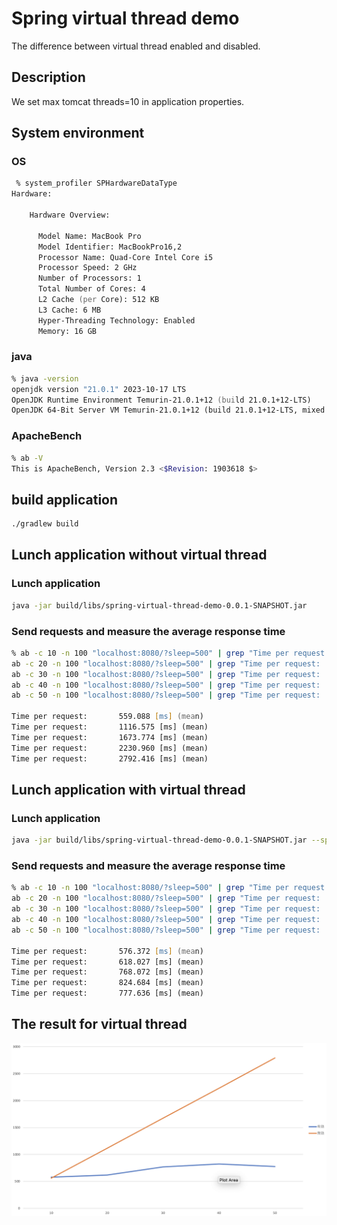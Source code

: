 # Spring virtual thread demo
The difference between virtual thread enabled and disabled. 

## Description
We set max tomcat threads=10 in application properties.

## System environment

### OS
```zsh
 % system_profiler SPHardwareDataType  
Hardware:

    Hardware Overview:

      Model Name: MacBook Pro
      Model Identifier: MacBookPro16,2
      Processor Name: Quad-Core Intel Core i5
      Processor Speed: 2 GHz
      Number of Processors: 1
      Total Number of Cores: 4
      L2 Cache (per Core): 512 KB
      L3 Cache: 6 MB
      Hyper-Threading Technology: Enabled
      Memory: 16 GB
```

### java
```zsh 
% java -version
openjdk version "21.0.1" 2023-10-17 LTS
OpenJDK Runtime Environment Temurin-21.0.1+12 (build 21.0.1+12-LTS)
OpenJDK 64-Bit Server VM Temurin-21.0.1+12 (build 21.0.1+12-LTS, mixed mode)
```
### ApacheBench
```zsh
% ab -V
This is ApacheBench, Version 2.3 <$Revision: 1903618 $>
```

## build application

```zsh
./gradlew build
```

## Lunch application without virtual thread

### Lunch application

```zsh
java -jar build/libs/spring-virtual-thread-demo-0.0.1-SNAPSHOT.jar
```

### Send requests and measure the average response time

```zsh
% ab -c 10 -n 100 "localhost:8080/?sleep=500" | grep "Time per request: .*(mean)"
ab -c 20 -n 100 "localhost:8080/?sleep=500" | grep "Time per request: .*(mean)"
ab -c 30 -n 100 "localhost:8080/?sleep=500" | grep "Time per request: .*(mean)"
ab -c 40 -n 100 "localhost:8080/?sleep=500" | grep "Time per request: .*(mean)"
ab -c 50 -n 100 "localhost:8080/?sleep=500" | grep "Time per request: .*(mean)"

Time per request:       559.088 [ms] (mean)
Time per request:       1116.575 [ms] (mean)
Time per request:       1673.774 [ms] (mean)
Time per request:       2230.960 [ms] (mean)
Time per request:       2792.416 [ms] (mean)
```

## Lunch application with virtual thread

### Lunch application

```zsh
java -jar build/libs/spring-virtual-thread-demo-0.0.1-SNAPSHOT.jar --spring.threads.virtual.enabled=true
```

### Send requests and measure the average response time

```zsh
% ab -c 10 -n 100 "localhost:8080/?sleep=500" | grep "Time per request: .*(mean)"
ab -c 20 -n 100 "localhost:8080/?sleep=500" | grep "Time per request: .*(mean)"
ab -c 30 -n 100 "localhost:8080/?sleep=500" | grep "Time per request: .*(mean)"
ab -c 40 -n 100 "localhost:8080/?sleep=500" | grep "Time per request: .*(mean)"
ab -c 50 -n 100 "localhost:8080/?sleep=500" | grep "Time per request: .*(mean)"

Time per request:       576.372 [ms] (mean)
Time per request:       618.027 [ms] (mean)
Time per request:       768.072 [ms] (mean)
Time per request:       824.684 [ms] (mean)
Time per request:       777.636 [ms] (mean)
```

## The result for virtual thread

![result](./docs/result.png "result")
